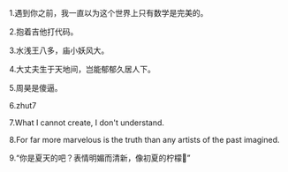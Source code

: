 1.遇到你之前，我一直以为这个世界上只有数学是完美的。

2.抱着吉他打代码。

3.水浅王八多，庙小妖风大。

4.大丈夫生于天地间，岂能郁郁久居人下。

5.周昊是傻逼。

6.zhut7

7.What I cannot create, I don't understand.

8.For far more marvelous is the truth than any artists of the past imagined.

9.“你是夏天的吧？表情明媚而清新，像初夏的柠檬:lemon:”
